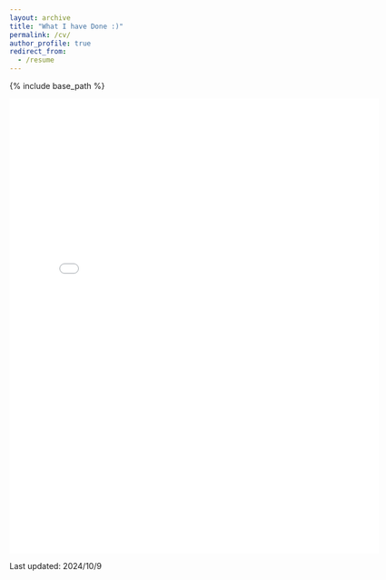 ```yaml
---
layout: archive
title: "What I have Done :)"
permalink: /cv/
author_profile: true
redirect_from:
  - /resume
---
```


{% include base_path %}

<embed src="../assets/CV.pdf" width="650" height="800" type='application/pdf'>

<p>Last updated: 2024/10/9</p>
